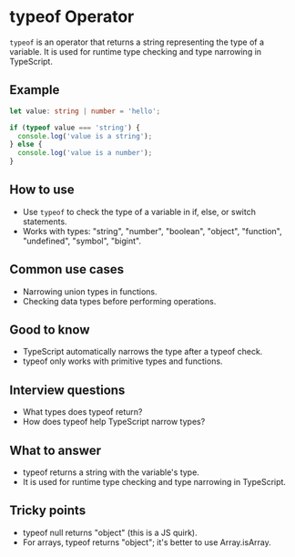 # typeof Operator

`typeof` is an operator that returns a string representing the type of a variable. It is used for runtime type checking and type narrowing in TypeScript.

## Example

```typescript
let value: string | number = 'hello';

if (typeof value === 'string') {
  console.log('value is a string');
} else {
  console.log('value is a number');
}
```

## How to use

- Use `typeof` to check the type of a variable in if, else, or switch statements.
- Works with types: "string", "number", "boolean", "object", "function", "undefined", "symbol", "bigint".

## Common use cases

- Narrowing union types in functions.
- Checking data types before performing operations.

## Good to know

- TypeScript automatically narrows the type after a typeof check.
- typeof only works with primitive types and functions.

## Interview questions

- What types does typeof return?
- How does typeof help TypeScript narrow types?

## What to answer

- typeof returns a string with the variable's type.
- It is used for runtime type checking and type narrowing in TypeScript.

## Tricky points

- typeof null returns "object" (this is a JS quirk).
- For arrays, typeof returns "object"; it's better to use Array.isArray.
